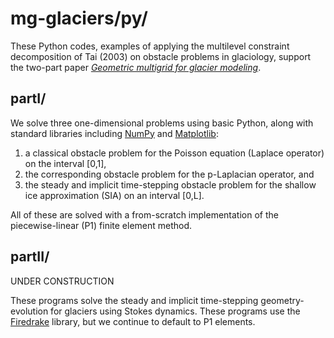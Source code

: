 # mg-glaciers/py/

These Python codes, examples of applying the multilevel constraint decomposition of Tai (2003) on obstacle problems in glaciology, support the two-part paper [_Geometric multigrid for glacier modeling_](../paper/).

## partI/

We solve three one-dimensional problems using basic Python, along with standard libraries including [NumPy](https://numpy.org/) and [Matplotlib](https://matplotlib.org/):

  1. a classical obstacle problem for the Poisson equation (Laplace operator) on the interval [0,1],
  2. the corresponding obstacle problem for the p-Laplacian operator, and
  3. the steady and implicit time-stepping obstacle problem for the shallow ice approximation (SIA) on an interval [0,L].

All of these are solved with a from-scratch implementation of the piecewise-linear (P1) finite element method.

## partII/

UNDER CONSTRUCTION

These programs solve the steady and implicit time-stepping geometry-evolution for glaciers using Stokes dynamics.  These programs use the [Firedrake](https://www.firedrakeproject.org/) library, but we continue to default to P1 elements.
